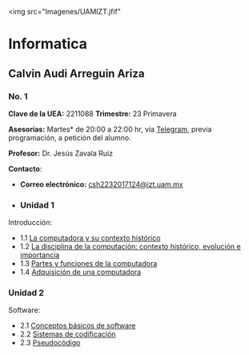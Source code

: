 <img src="Imagenes/UAMIZT.jfif"
# Informatica
## Calvin Audi Arreguin Ariza
### No. 1

**Clave de la UEA:** 2211088
**Trimestre:** 23 Primavera

**Asesorías:**  Martes* de 20:00 a 22:00 hr, vía [Telegram](https://telegram.org/apps), previa programación, a petición del alumno.

**Profesor:** Dr. Jesús Zavala Ruiz

**Contacto**:
- **Correo electrónico:** [csh2232017124@izt.uam.mx](mailto:csh2232017124@izt.uam.mx)
  
- ### Unidad 1
Introducción:
- 1.1 [La computadora y su contexto histórico](Tarea1.1.md)
- 1.2 [La disciplina de la computación: contexto histórico, evolución e importancia](Tarea1.2.md)
- 1.3 [Partes y funciones de la computadora](Tarea1.3.md)
- 1.4 [Adquisición de una computadora](Practica1.4.md)

### Unidad 2
Software:
- 2.1 [Conceptos básicos de software](Tarea2.1.md)
- 2.2 [Sistemas de codificación](Practica2.2.md)
- 2.3 [Pseudocódigo](Practica2.3.md)
